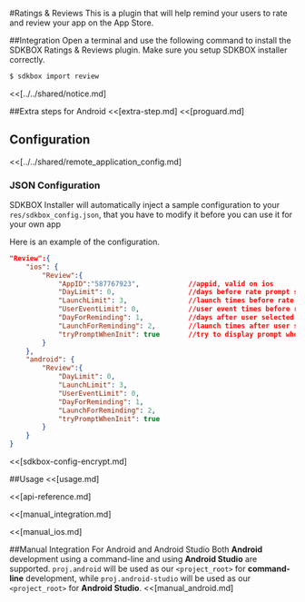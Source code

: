 <!--
Include Base: /Users/jtsm/Chukong-Inc/pr/en/src/review/v3-cpp
-->

#Ratings & Reviews
This is a plugin that will help remind your users to rate and review your app on the App Store.

##Integration
Open a terminal and use the following command to install the SDKBOX Ratings & Reviews plugin. Make sure you setup SDKBOX installer correctly.
```bash
$ sdkbox import review
```

<<[../../shared/notice.md]

##Extra steps for Android
<<[extra-step.md]
<<[proguard.md]

## Configuration

<<[../../shared/remote_application_config.md]

### JSON Configuration
SDKBOX Installer will automatically inject a sample configuration to your `res/sdkbox_config.json`, that you have to modify it before you can use it for your own app

Here is an example of the configuration.
```json
"Review":{
    "ios": {
        "Review":{
            "AppID":"587767923",            //appid, valid on ios
            "DayLimit": 0,                  //days before rate prompt show
            "LaunchLimit": 3,               //launch times before rate prompt show
            "UserEventLimit": 0,            //user event times before rate prompt show, user event increase by invoke userDidSignificantEvent
            "DayForReminding": 1,           //days after user selected reminding later button
            "LaunchForReminding": 2,        //launch times after user selected reminding later button
            "tryPromptWhenInit": true       //try to display prompt when plugin initialization
        }
    },
    "android": {
        "Review":{
            "DayLimit": 0,
            "LaunchLimit": 3,
            "UserEventLimit": 0,
            "DayForReminding": 1,
            "LaunchForReminding": 2,
            "tryPromptWhenInit": true
        }
    }
}
```

<<[sdkbox-config-encrypt.md]

##Usage
<<[usage.md]

<<[api-reference.md]

<<[manual_integration.md]

<<[manual_ios.md]

##Manual Integration For Android and Android Studio
Both __Android__ development using a command-line and using __Android Studio__ are supported. `proj.android` will be used as our `<project_root>` for __command-line__ development, while `proj.android-studio` will be used as our `<project_root>` for __Android Studio__.
<<[manual_android.md]
